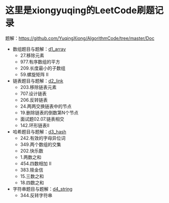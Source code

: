 # 这里是xiongyuqing的LeetCode刷题记录

题解：https://github.com/YuqingXiong/AlgorithmCode/tree/master/Doc

- 数组题目与题解：[d1_array](https://github.com/YuqingXiong/AlgorithmCode/tree/master/Doc/d1_array.md)
  - 27.移除元素
  - 977.有序数组的平方
  - 209.长度最小的子数组
  - 59.螺旋矩阵 II
- 链表题目与题解：[d2_link](https://github.com/YuqingXiong/AlgorithmCode/tree/master/Doc/d2_link.md)
  - 203.移除链表元素
  - 707.设计链表
  - 206.反转链表
  - 24.两两交换链表中的节点
  - 19.删除链表的倒数第N个节点
  - 面试题02.07.链表相交
  - 142.环形链表II
- 哈希题目与题解：[d3_hash](https://github.com/YuqingXiong/AlgorithmCode/tree/master/Doc/d3_hash.md)
  - 242.有效的字母异位词
  - 349.两个数组的交集
  - 202.快乐数
  - 1.两数之和
  - 454.四数相加 II
  - 383.赎金信
  - 15.三数之和
  - 18.四数之和
- 字符串题目与题解：[d4_string]()
  - 344.反转字符串